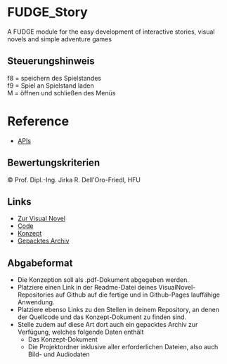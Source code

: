 # FUDGE_Story
A FUDGE module for the easy development of interactive stories, visual novels and simple adventure games

## Steuerungshinweis
f8 = speichern des Spielstandes <br/>
f9 = Spiel an Spielstand laden <br/>
M = öffnen und schließen des Menüs <br/>

# Reference
- [APIs](https://jirkadelloro.github.io/FUDGE_Story/Documentation/Reference/#fudge-story-reference)

## Bewertungskriterien
© Prof. Dipl.-Ing. Jirka R. Dell'Oro-Friedl, HFU

## Links
- [Zur Visual Novel](https://nickhaecker.github.io/VisualNovel/AUREA_NOVEL/)
- [Code](./AUREA_NOVEL/Source/)
- [Konzept](./AureaNovel.pdf)
- [Gepacktes Archiv](./Archiv/AUREA_NOVEL.zip)
##  Abgabeformat

* Die Konzeption soll als .pdf-Dokument abgegeben werden.
* Platziere einen Link in der Readme-Datei deines VisualNovel-Repositories auf Github auf die fertige und in Github-Pages lauffähige Anwendung.
* Platziere ebenso Links zu den Stellen in deinem Repository, an denen der Quellcode und das Konzept-Dokument zu finden sind.
* Stelle zudem auf diese Art dort auch ein gepacktes Archiv zur Verfügung, welches folgende Daten enthält
  * Das Konzept-Dokument 
  * Die Projektordner inklusive aller erforderlichen Dateien, also auch Bild- und Audiodaten